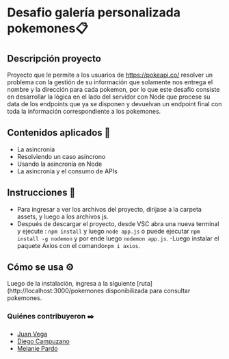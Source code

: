 # Desafio galería personalizada pokemones📋
## Descripción proyecto
Proyecto que le permite a los usuarios  de https://pokeapi.co/ resolver un problema con la gestión de su información que solamente nos entrega el nombre y la dirección para cada pokemon, por lo que este desafio consiste en desarrollar la lógica en el lado del servidor con Node que procese su data de los endpoints que ya se disponen y devuelvan un endpoint final con toda la información correspondiente a los pokemones.

## Contenidos aplicados 📖
- La asincronía
- Resolviendo un caso asíncrono
- Usando la asincronía en Node
- La asincronía y el consumo de APIs


## Instrucciones 📌
- Para ingresar a ver los archivos del proyecto, dirijase a la carpeta assets, y luego a los archivos js.
- Después de descargar el proyecto, desde VSC abra una nueva terminal y ejecute : `npm install` y luego
`node app.js` o puede ejecutar `npm install -g nodemon` y por ende luego `nodemon app.js`.
-Luego instalar el paquete Axios con  el comando`npm i axios`.



## Cómo se usa ⚙️
  Luego de la instalación, ingresa a la siguiente [ruta](http://localhost:3000/pokemones disponibilizada para consultar pokemones.

### Quiénes contribuyeron ✒️

+ [Juan Vega](https://github.com/juanv5)
+ [Diego Campuzano](https://github.com/hermani456)
+ [Melanie Pardo](https://github.com/melaniepardo)
